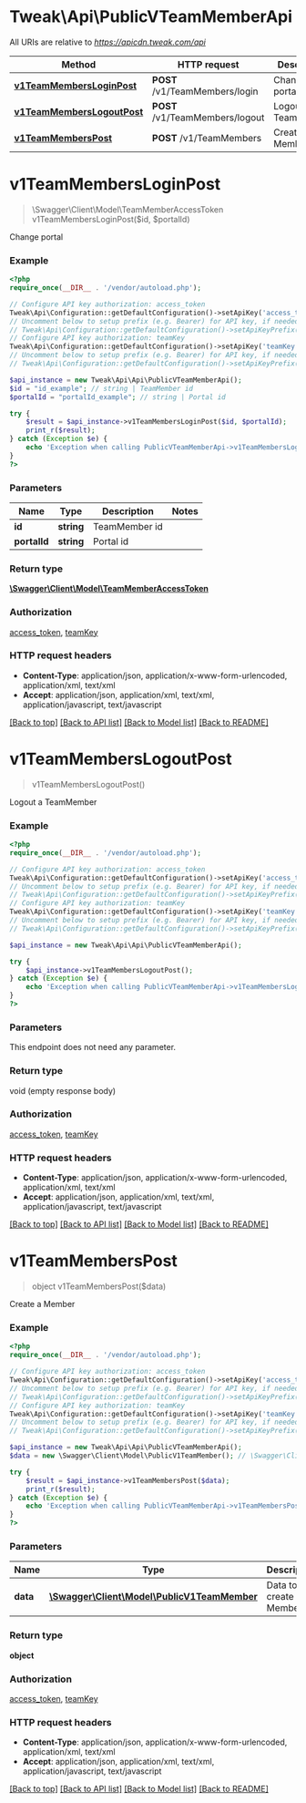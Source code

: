 # Tweak\Api\PublicVTeamMemberApi

All URIs are relative to *https://apicdn.tweak.com/api*

Method | HTTP request | Description
------------- | ------------- | -------------
[**v1TeamMembersLoginPost**](PublicVTeamMemberApi.md#v1TeamMembersLoginPost) | **POST** /v1/TeamMembers/login | Change portal
[**v1TeamMembersLogoutPost**](PublicVTeamMemberApi.md#v1TeamMembersLogoutPost) | **POST** /v1/TeamMembers/logout | Logout a TeamMember
[**v1TeamMembersPost**](PublicVTeamMemberApi.md#v1TeamMembersPost) | **POST** /v1/TeamMembers | Create a Member


# **v1TeamMembersLoginPost**
> \Swagger\Client\Model\TeamMemberAccessToken v1TeamMembersLoginPost($id, $portalId)

Change portal

### Example
```php
<?php
require_once(__DIR__ . '/vendor/autoload.php');

// Configure API key authorization: access_token
Tweak\Api\Configuration::getDefaultConfiguration()->setApiKey('access_token', 'YOUR_API_KEY');
// Uncomment below to setup prefix (e.g. Bearer) for API key, if needed
// Tweak\Api\Configuration::getDefaultConfiguration()->setApiKeyPrefix('access_token', 'Bearer');
// Configure API key authorization: teamKey
Tweak\Api\Configuration::getDefaultConfiguration()->setApiKey('teamKey', 'YOUR_API_KEY');
// Uncomment below to setup prefix (e.g. Bearer) for API key, if needed
// Tweak\Api\Configuration::getDefaultConfiguration()->setApiKeyPrefix('teamKey', 'Bearer');

$api_instance = new Tweak\Api\Api\PublicVTeamMemberApi();
$id = "id_example"; // string | TeamMember id
$portalId = "portalId_example"; // string | Portal id

try {
    $result = $api_instance->v1TeamMembersLoginPost($id, $portalId);
    print_r($result);
} catch (Exception $e) {
    echo 'Exception when calling PublicVTeamMemberApi->v1TeamMembersLoginPost: ', $e->getMessage(), PHP_EOL;
}
?>
```

### Parameters

Name | Type | Description  | Notes
------------- | ------------- | ------------- | -------------
 **id** | **string**| TeamMember id |
 **portalId** | **string**| Portal id |

### Return type

[**\Swagger\Client\Model\TeamMemberAccessToken**](../Model/TeamMemberAccessToken.md)

### Authorization

[access_token](../../README.md#access_token), [teamKey](../../README.md#teamKey)

### HTTP request headers

 - **Content-Type**: application/json, application/x-www-form-urlencoded, application/xml, text/xml
 - **Accept**: application/json, application/xml, text/xml, application/javascript, text/javascript

[[Back to top]](#) [[Back to API list]](../../README.md#documentation-for-api-endpoints) [[Back to Model list]](../../README.md#documentation-for-models) [[Back to README]](../../README.md)

# **v1TeamMembersLogoutPost**
> v1TeamMembersLogoutPost()

Logout a TeamMember

### Example
```php
<?php
require_once(__DIR__ . '/vendor/autoload.php');

// Configure API key authorization: access_token
Tweak\Api\Configuration::getDefaultConfiguration()->setApiKey('access_token', 'YOUR_API_KEY');
// Uncomment below to setup prefix (e.g. Bearer) for API key, if needed
// Tweak\Api\Configuration::getDefaultConfiguration()->setApiKeyPrefix('access_token', 'Bearer');
// Configure API key authorization: teamKey
Tweak\Api\Configuration::getDefaultConfiguration()->setApiKey('teamKey', 'YOUR_API_KEY');
// Uncomment below to setup prefix (e.g. Bearer) for API key, if needed
// Tweak\Api\Configuration::getDefaultConfiguration()->setApiKeyPrefix('teamKey', 'Bearer');

$api_instance = new Tweak\Api\Api\PublicVTeamMemberApi();

try {
    $api_instance->v1TeamMembersLogoutPost();
} catch (Exception $e) {
    echo 'Exception when calling PublicVTeamMemberApi->v1TeamMembersLogoutPost: ', $e->getMessage(), PHP_EOL;
}
?>
```

### Parameters
This endpoint does not need any parameter.

### Return type

void (empty response body)

### Authorization

[access_token](../../README.md#access_token), [teamKey](../../README.md#teamKey)

### HTTP request headers

 - **Content-Type**: application/json, application/x-www-form-urlencoded, application/xml, text/xml
 - **Accept**: application/json, application/xml, text/xml, application/javascript, text/javascript

[[Back to top]](#) [[Back to API list]](../../README.md#documentation-for-api-endpoints) [[Back to Model list]](../../README.md#documentation-for-models) [[Back to README]](../../README.md)

# **v1TeamMembersPost**
> object v1TeamMembersPost($data)

Create a Member

### Example
```php
<?php
require_once(__DIR__ . '/vendor/autoload.php');

// Configure API key authorization: access_token
Tweak\Api\Configuration::getDefaultConfiguration()->setApiKey('access_token', 'YOUR_API_KEY');
// Uncomment below to setup prefix (e.g. Bearer) for API key, if needed
// Tweak\Api\Configuration::getDefaultConfiguration()->setApiKeyPrefix('access_token', 'Bearer');
// Configure API key authorization: teamKey
Tweak\Api\Configuration::getDefaultConfiguration()->setApiKey('teamKey', 'YOUR_API_KEY');
// Uncomment below to setup prefix (e.g. Bearer) for API key, if needed
// Tweak\Api\Configuration::getDefaultConfiguration()->setApiKeyPrefix('teamKey', 'Bearer');

$api_instance = new Tweak\Api\Api\PublicVTeamMemberApi();
$data = new \Swagger\Client\Model\PublicV1TeamMember(); // \Swagger\Client\Model\PublicV1TeamMember | Data to create Member

try {
    $result = $api_instance->v1TeamMembersPost($data);
    print_r($result);
} catch (Exception $e) {
    echo 'Exception when calling PublicVTeamMemberApi->v1TeamMembersPost: ', $e->getMessage(), PHP_EOL;
}
?>
```

### Parameters

Name | Type | Description  | Notes
------------- | ------------- | ------------- | -------------
 **data** | [**\Swagger\Client\Model\PublicV1TeamMember**](../Model/\Swagger\Client\Model\PublicV1TeamMember.md)| Data to create Member |

### Return type

**object**

### Authorization

[access_token](../../README.md#access_token), [teamKey](../../README.md#teamKey)

### HTTP request headers

 - **Content-Type**: application/json, application/x-www-form-urlencoded, application/xml, text/xml
 - **Accept**: application/json, application/xml, text/xml, application/javascript, text/javascript

[[Back to top]](#) [[Back to API list]](../../README.md#documentation-for-api-endpoints) [[Back to Model list]](../../README.md#documentation-for-models) [[Back to README]](../../README.md)

